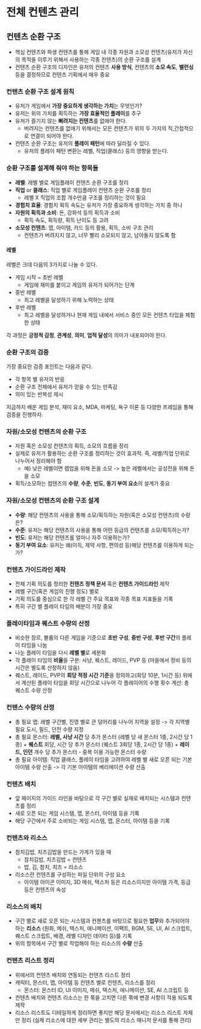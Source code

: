 # 전체 컨텐츠 관리

## 컨텐츠 순환 구조

- 핵심 컨텐츠와 파생 컨텐츠를 통해 게임 내 각종 자원과 소모성 컨텐츠(유저가 자신의 목적을 이루기 위해서 사용하는 각종 컨텐츠)의 순환 구조를 설계
- 컨텐츠 순환 구조의 디자인은 유저의 컨텐츠 **사용 방식**, 컨텐츠의 **소모 속도**, **밸런싱** 등을 결정하므로 컨텐츠 기획에서 매우 중요



### 컨텐츠 순환 구조 설계 원칙

- 유저가 게임에서 **가장 중요하게 생각하는 가치**는 무엇인가?
- 유저는 위의 가치를 획득하는 **가장 효율적인 플레이**를 추구
- 유저가 즐기지 않는 **뻐려지는 컨텐츠**를 없애야 한다.
  - 버려지는 컨텐츠를 없애기 위해서는 모든 컨텐츠가 위의 두 가지의 직,간접적으로 연결이 되어야 한다.
- 컨텐츠 순환 구조는 유저의 **플레이 패턴**에 따라 달라질 수 있다.
  - 유저의 플레이 패턴 변환는 레벨, 직업(클래스) 등의 영향을 받는다.



### 순환 구조를 설계해 줘야 하는 항목들

- **레벨**: 레벨 별로 게임플레이 컨텐츠 순환 구조를 정리
- **직업** or **클래스**: 직업 별로 게임플레이 컨텐츠 순환 구조를 정리
  - 레벨  X 직업의 조합 개수만큼 구조를 정리하는 것이 필요
- **경험치 효율**: 경험치 획득 속도는 유저가 가장 중요하게 생각하는 가치 중 하나
- **자원의 획득과 소비**: 돈, 강화석 등의 획득과 소비
  - 획득 속도, 획득량, 획득 난이도 등 고려
- **소모성 컨텐츠**: 맵, 아이템, 카드 등의 활용, 획득, 소비 구조 관리
  - 컨텐츠가 버려지지 않고, 너무 빨리 소모되지 않고, 남아돌지 않도록 함

#### 레벨

레벨은 크데 다음의 3가지로 나눌 수 있다.

- 게임 시작 ~ 초반 레벨
  - 게임에 재미를 붙이고 게임의 유저가 되어가는 단계
- 중반 레벨
  - 최고 레벨을 달성하기 위해 노력하는 상태
- 후반 레벨
  - 최고 레벨을 달성하거나 현재 게임 내에서 서비스 중인 모든 컨텐츠 타입을 체험한 상태

각 과정은 **긍정적 감정**, **관계성**, **의미**, **업적 달성**의 의미가 내포되어야 한다.



### 순환 구조의 검증

가장 중요한 검증 포인트는 다음과 같다.

- 각 항목 별 유저의 반응
- 순환 구조 전체에서 유저가 얻을 수 있는 만족감
- 의미 있는 반복성 제시

지금까지 배운 게임 분석, 재미 요소, MDA, 마케팅, 욕구 이론 등 다양한 프레임을 통해 검증을 진행하자.



### 자원/소모성 컨텐츠의 순환 구조

- 자원 혹은 소모성 컨텐츠의 획득, 소모의 흐름을 정리
- 실제로 유저가 활용하는 순환 구조를 정리하는 것이 효과적. 즉, 레벨/직업 단위로 나누어서 정리해야 함
  - 예) 낮은 레벨이면 렙업을 위해 돈을 소모 -> 높은 레벨에서는 공성전을 위해 돈을 소모
- 획득/소모하는 컴텐츠의 **수량**, **수준**, **빈도**,  **동기 부여 요소**의 설계가 중요



### 자원/소모성 컨텐츠의 순환 구조 설계

- **수량**: 해당 컨텐츠의 사용을 통해 소모/획득하는 자원(혹은 소모성 컨텐츠)의 수량은?
- **수준**: 유저는 해당 컨텐츠의 사용을 통해 어떤 등급의 컨텐츠를 소모/획득하는가?
- **빈도**: 유저는 해당 컨텐츠를 얼마나 자주 이용하는가?
- **동기 부여 요소**: 유저는 왜(이득, 제약 사항, 편의성 등)해당 컨텐츠를 이용하게 되는가?



### 컨텐츠 가이드라인 제작

- 전체 기획 의도를 정리한 **컨텐츠 정책 문서** 혹은 **컨텐츠 가이드라인** 제작
- 레벨 구간(혹은 게임의 진행 정도) 별로
- 기획 의도를 중심으로 한 각 레벨 간 주요 목표와 각종 목표 지표들을 기록
- 특히 구간 별 플레이 타임의 배분이 가장 중요



### 플레이타임과 퀘스트 수량의 산정

- 비슷한 장르, 볼륨의 다른 게임을 기준으로 **초반 구성**, **중반 구성**, **후반 구간**의 플레이 타임을 나눔
- 나눈 플레이 타임을 다시 **레벨 별**로 세분화
- 각 플레이 타임의 **비율**을 구분: 사냥, 퀘스트, 레이드, PVP 등 (마을에서 정비 등의 시간은 별도록 산정하지 않음)
- 퀘스트, 레이드, PVP의 **회당 적정 시간 기준**을 정의하고(회당 10분, 1시간 등) 위에서 계산된 플레이 타임을 회당 시간으로 나누어 각 플레이어의 수행 횟수 계산: 총 퀘스트 수량 산정



### 컨텐스 수량의 산정

- 총 필요 맵: 레벨 구간별, 진영 별로 큰 덩어리를 나누어 지역을 설정 -> 각 지역별 필요 도시, 필드, 던전 수량 지정
- 총 필요 몬스터: **레벨, 사냥 시간** 당 추가 몬스터 (레벨 당 새 몬스터 1종, 2시간 당 1종) + **퀘스트** 회당, 시간 당 추가 몬스터 (퀘스트 3회당 1종, 2시간 당 1종) + **레이드, 인던** 개수 당 추가 몬스터 - 중복 이용 가능한 몬스터 수량
- 총 필요 아이템: 직업 클래스, 플레이 타임을 고려하여 레벨 별 새로 오픈 되는 기본 아이템 수량 산출 -> 각 기본 아이템의 베리에이션 수량 산출



### 컨텐츠 배치

- 앞 페이지의 가이드 라인을 바탕으로 각 구간 별로 실재로 배치되는 시스템과 컨텐츠를 정리
- 새로 오픈 되는 게임 시스템, 맵, 몬스터, 아이템 등을 기록
- 해당 구간에서 주로 소비되는 게임 시스템, 맵, 몬스터, 아이템 등을 기록



### 컨텐츠와 리소스

- 참치김밥, 치즈김밥을 만드는 가게가 있을 때
  - 참치김밥, 치즈김밥 = 컨텐츠
  - 밥, 김, 참치, 치즈 = 리소스
- 리소스란 컨텐츠를 구성하는 파일 단위의 구성 요소
  - 아이템 아이콘 이미지, 3D 메쉬, 텍스처 등은 리소스이지만 아이템 가격, 등급 등은 컨텐츠의 속성



### 리소스의 배치

- 구간 별로 새로 오픈 되는 시스템과 컨첸츠를 바탕으로 필요한 **업무**와 추가되어야 하는 **리소스** (원화, 메쉬, 텍스처, 애니메이션, 이팩트, BGM, SE, UI, AI 스크립트, 퀘스트 스크립트, 배경, 레벨 디자인 데이터 등)를 기록
- 위의 항목에서 구간 별로 작업해야 하는 리소스의 **수량** 산출



### 컨텐츠 리스트 정리

- 위에서의 컨텐츠 배치와 연동되는 컨텐츠 리스트 정리
- 캐릭터, 몬스터, 맵, 아이템 등 컨텐츠 별로 컨텐츠, 리소스를 정리
  - 몬스터: 몬스터 ID, UI 이미지, 메쉬, 텍스처, 애니메이션, SE, AI 스크립트 등
- 컨텐츠 배치와 컨텐츠 리소스는 한 쪾을 고치면 다른 쪾에 변경 사항이 적용 되도록 제작
- 리소스 리스트도 디테일하게 정리하면 좋지만 해당 문서에서는 리소스 리스트 자체만 정리 (실제 리소스에 대한 세부 관리는 별도의 리소스 매니저 문서를 통해 관리) 